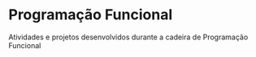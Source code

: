 # Programação Funcional
Atividades e projetos desenvolvidos durante a cadeira de Programação Funcional
